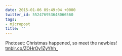 ```yaml
---
date: 2015-01-06 09:49:04 +0000
twitter_id: 552476953648066560
tags:
- micropost
title: ''
---
```


Photoset: Christmas happened, so meet the newbies! [tmblr.co/ZOHrOy1ZyYhh_](http://tmblr.co/ZOHrOy1ZyYhh_)
